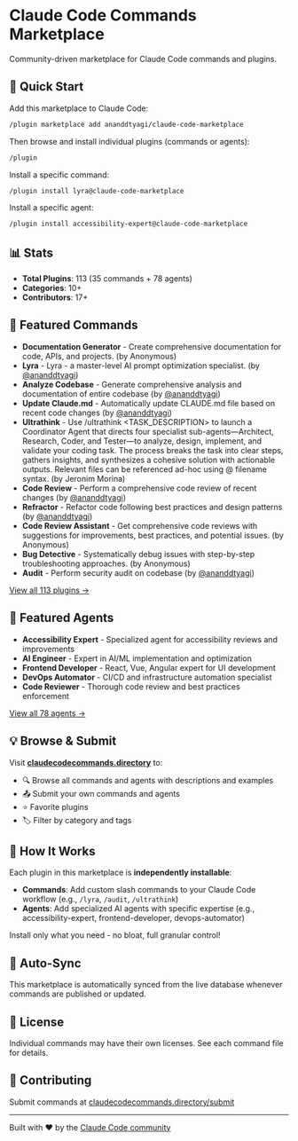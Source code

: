 # Claude Code Commands Marketplace

Community-driven marketplace for Claude Code commands and plugins.

## 🚀 Quick Start

Add this marketplace to Claude Code:

```bash
/plugin marketplace add ananddtyagi/claude-code-marketplace
```

Then browse and install individual plugins (commands or agents):

```bash
/plugin
```

Install a specific command:
```bash
/plugin install lyra@claude-code-marketplace
```

Install a specific agent:
```bash
/plugin install accessibility-expert@claude-code-marketplace
```

## 📊 Stats

- **Total Plugins**: 113 (35 commands + 78 agents)
- **Categories**: 10+
- **Contributors**: 17+

## 🌟 Featured Commands

- **Documentation Generator** - Create comprehensive documentation for code, APIs, and projects. (by Anonymous)
- **Lyra** - Lyra - a master-level AI prompt optimization specialist. (by [@ananddtyagi](https://github.com/ananddtyagi))
- **Analyze Codebase** - Generate comprehensive analysis and documentation of entire codebase (by [@ananddtyagi](https://github.com/ananddtyagi))
- **Update Claude.md** - Automatically update CLAUDE.md file based on recent code changes (by [@ananddtyagi](https://github.com/ananddtyagi))
- **Ultrathink** - Use /ultrathink <TASK_DESCRIPTION> to launch a Coordinator Agent that directs four specialist sub-agents—Architect, Research, Coder, and Tester—to analyze, design, implement, and validate your coding task. The process breaks the task into clear steps, gathers insights, and synthesizes a cohesive solution with actionable outputs. Relevant files can be referenced ad-hoc using @ filename syntax. (by Jeronim Morina)
- **Code Review** - Perform a comprehensive code review of recent changes (by [@ananddtyagi](https://github.com/ananddtyagi))
- **Refractor** - Refactor code following best practices and design patterns (by [@ananddtyagi](https://github.com/ananddtyagi))
- **Code Review Assistant** - Get comprehensive code reviews with suggestions for improvements, best practices, and potential issues. (by Anonymous)
- **Bug Detective** - Systematically debug issues with step-by-step troubleshooting approaches. (by Anonymous)
- **Audit** - Perform security audit on codebase (by [@ananddtyagi](https://github.com/ananddtyagi))

[View all 113 plugins →](https://claudecodecommands.directory)

## 🤖 Featured Agents

- **Accessibility Expert** - Specialized agent for accessibility reviews and improvements
- **AI Engineer** - Expert in AI/ML implementation and optimization
- **Frontend Developer** - React, Vue, Angular expert for UI development
- **DevOps Automator** - CI/CD and infrastructure automation specialist
- **Code Reviewer** - Thorough code review and best practices enforcement

[View all 78 agents →](https://claudecodecommands.directory)

## 💡 Browse & Submit

Visit **[claudecodecommands.directory](https://claudecodecommands.directory)** to:

- 🔍 Browse all commands and agents with descriptions and examples
- 📤 Submit your own commands and agents
- ⭐ Favorite plugins
- 🏷️ Filter by category and tags

## 🎯 How It Works

Each plugin in this marketplace is **independently installable**:

- **Commands**: Add custom slash commands to your Claude Code workflow (e.g., `/lyra`, `/audit`, `/ultrathink`)
- **Agents**: Add specialized AI agents with specific expertise (e.g., accessibility-expert, frontend-developer, devops-automator)

Install only what you need - no bloat, full granular control!

## 🔄 Auto-Sync

This marketplace is automatically synced from the live database whenever commands are published or updated.

## 📝 License

Individual commands may have their own licenses. See each command file for details.

## 🤝 Contributing

Submit commands at [claudecodecommands.directory/submit](https://claudecodecommands.directory/submit)

---

Built with ❤️ by the [Claude Code community](https://claudecodecommands.directory)
